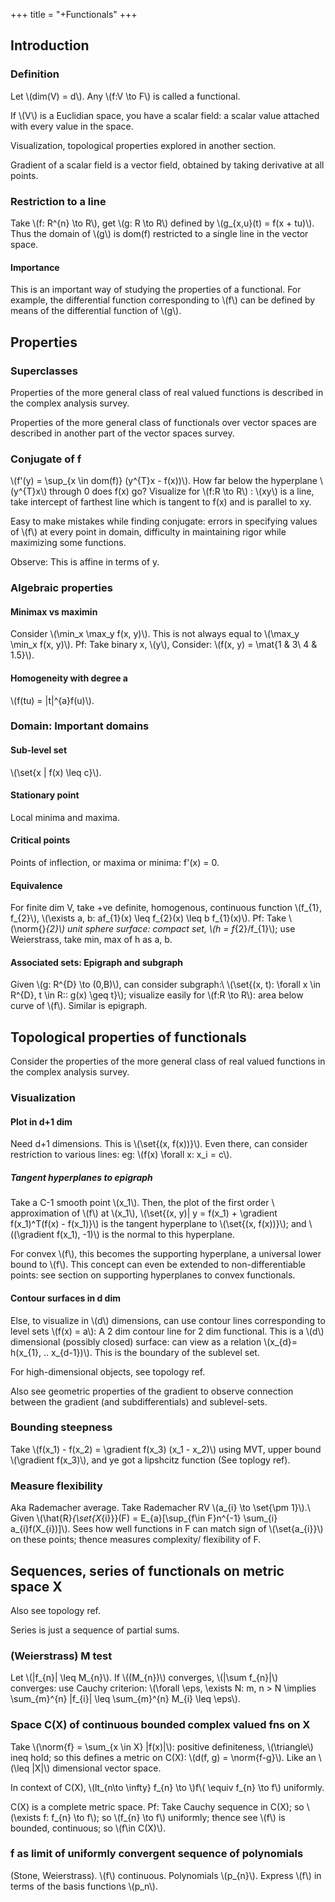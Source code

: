 +++
title = "+Functionals"
+++


## Introduction
### Definition
Let \\(dim(V) = d\\). Any \\(f:V \to F\\) is called a functional.

If \\(V\\) is a Euclidian space, you have a scalar field: a scalar value attached with every value in the space.

Visualization, topological properties explored in another section.

Gradient of a scalar field is a vector field, obtained by taking derivative at all points.

### Restriction to a line
Take \\(f: R^{n} \to R\\), get \\(g: R \to R\\) defined by \\(g_{x,u}(t) = f(x + tu)\\). Thus the domain of \\(g\\) is dom(f) restricted to a single line in the vector space.

#### Importance
This is an important way of studying the properties of a functional. For example, the differential function corresponding to \\(f\\) can be defined by means of the differential function of \\(g\\).

## Properties
### Superclasses
Properties of the more general class of real valued functions is described in the complex analysis survey.

Properties of the more general class of functionals over vector spaces are described in another part of the vector spaces survey.

### Conjugate of f
\\(f'(y) = \sup_{x \in dom(f)} (y^{T}x - f(x))\\). How far below the hyperplane \\(y^{T}x\\) through 0 does f(x) go? Visualize for \\(f:R \to R\\) : \\(xy\\) is a line, take intercept of farthest line which is tangent to f(x) and is parallel to xy.

Easy to make mistakes while finding conjugate: errors in specifying values of \\(f\\) at every point in domain, difficulty in maintaining rigor while maximizing some functions.

Observe: This is affine in terms of y.

### Algebraic properties
#### Minimax vs maximin
Consider \\(\min_x \max_y f(x, y)\\). This is not always equal to \\(\max_y \min_x f(x, y)\\). Pf: Take binary x, \\(y\\), Consider: \\(f(x, y) = \mat{1 & 3\\ 4 & 1.5}\\).

#### Homogeneity with degree a
\\(f(tu) = |t|^{a}f(u)\\).

### Domain: Important domains
#### Sub-level set
\\(\set{x | f(x) \leq c}\\).

#### Stationary point
Local minima and maxima.

#### Critical points
Points of inflection, or maxima or minima: f'(x) = 0.


#### Equivalence
For finite dim V, take +ve definite, homogenous, continuous function \\(f_{1}, f_{2}\\), \\(\exists a, b: af_{1}(x) \leq f_{2}(x) \leq b f_{1}(x)\\). Pf: Take \\(\norm{}_{2}\\) unit sphere surface: compact set, \\(h = f_{2}/f_{1}\\); use Weierstrass, take min, max of h as a, b.

#### Associated sets: Epigraph and subgraph
Given \\(g: R^{D} \to (0,B)\\), can consider subgraph:\\ \\(\set{(x, t): \forall x \in R^{D}, t \in R:: g(x) \geq t}\\); visualize easily for \\(f:R \to R\\): area below curve of \\(f\\). Similar is epigraph.

## Topological properties of functionals
Consider the properties of the more general class of real valued functions in the complex analysis survey.

### Visualization
#### Plot in d+1 dim
Need d+1 dimensions. This is \\(\set{(x, f(x))}\\). Even there, can consider restriction to various lines: eg: \\(f(x) \forall x: x_i = c\\).

##### Tangent hyperplanes to epigraph
Take a C-1 smooth point \\(x_1\\). Then, the plot of the first order  \\
approximation of \\(f\\) at \\(x_1\\),
\\(\set{(x, y)| y = f(x_1) + \gradient f(x_1)^T(f(x) - f(x_1)}\\) is the tangent hyperplane to \\(\set{(x, f(x))}\\); and \\((\gradient f(x_1), -1)\\) is the normal to this hyperplane.

For convex \\(f\\), this becomes the supporting hyperplane, a universal lower bound to \\(f\\). This concept can even be extended to non-differentiable points: see section on supporting hyperplanes to convex functionals.

#### Contour surfaces in d dim
Else, to visualize in \\(d\\) dimensions, can use contour lines corresponding to level sets \\(f(x) = a\\): A 2 dim contour line for 2 dim functional. This is a \\(d\\) dimensional (possibly closed) surface: can view as a relation \\(x_{d}= h(x_{1}, .. x_{d-1})\\). This is the boundary of the sublevel set.

For high-dimensional objects, see topology ref.

Also see geometric properties of the gradient to observe connection between the gradient (and subdifferentials) and sublevel-sets.

### Bounding steepness
Take \\(f(x_1) - f(x_2) = \gradient f(x_3) (x_1 - x_2)\\) using MVT, upper bound \\(\gradient f(x_3)\\), and ye got a lipshcitz function (See toplogy ref).

### Measure flexibility
Aka Rademacher average. Take Rademacher RV \\(a_{i} \to \set{\pm 1}\\).\\
Given \\(\hat{R}_{\set{X_{i}}}(F) = E_{a}[\sup_{f\in F}n^{-1} \sum_{i} a_{i}f(X_{i})]\\). Sees how well functions in F can match sign of \\(\set{a_{i}}\\) on these points; thence measures complexity/ flexibility of F.


## Sequences, series of functionals on metric space X
Also see topology ref.

Series is just a sequence of partial sums.

### (Weierstrass) M test
Let \\(|f_{n}| \leq M_{n}\\). If \\((M_{n})\\) converges, \\(|\sum f_{n}|\\) converges: use Cauchy criterion: \\(\forall \eps, \exists N: m, n > N \implies \sum_{m}^{n} |f_{i}| \leq \sum_{m}^{n} M_{i} \leq \eps\\).

### Space C(X) of continuous bounded complex valued fns on X
Take \\(\norm{f} = \sum_{x \in X} |f(x)|\\): positive definiteness, \\(\triangle\\) ineq hold; so this defines a metric on C(X): \\(d(f, g) = \norm{f-g}\\). Like an \\(\leq |X|\\) dimensional vector space.

In context of C(X), \\(lt_{n\to \infty} f_{n} \to \\)f\\( \equiv f_{n} \to f\\) uniformly.

C(X) is a complete metric space. Pf: Take Cauchy sequence in C(X); so \\(\exists f: f_{n} \to f\\); so \\(f_{n} \to f\\) uniformly; thence see \\(f\\) is bounded, continuous; so \\(f\in C(X)\\).

### f as limit of uniformly convergent sequence of polynomials
(Stone, Weierstrass). \\(f\\) continuous. Polynomials \\(p_{n}\\). Express \\(f\\) in terms of the basis functions \\(p_n\\).

